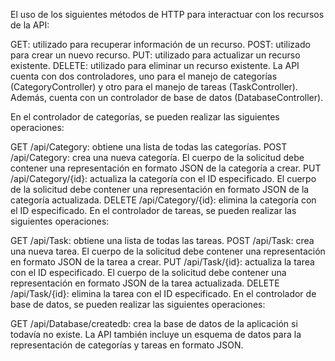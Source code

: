 El uso de los siguientes métodos de HTTP para interactuar con los recursos de la API:

GET: utilizado para recuperar información de un recurso.
POST: utilizado para crear un nuevo recurso.
PUT: utilizado para actualizar un recurso existente.
DELETE: utilizado para eliminar un recurso existente.
La API cuenta con dos controladores, uno para el manejo de categorías (CategoryController) y otro para el manejo de tareas (TaskController). Además, cuenta con un controlador de base de datos (DatabaseController).

En el controlador de categorías, se pueden realizar las siguientes operaciones:

GET /api/Category: obtiene una lista de todas las categorías.
POST /api/Category: crea una nueva categoría. El cuerpo de la solicitud debe contener una representación en formato JSON de la categoría a crear.
PUT /api/Category/{id}: actualiza la categoría con el ID especificado. El cuerpo de la solicitud debe contener una representación en formato JSON de la categoría actualizada.
DELETE /api/Category/{id}: elimina la categoría con el ID especificado.
En el controlador de tareas, se pueden realizar las siguientes operaciones:

GET /api/Task: obtiene una lista de todas las tareas.
POST /api/Task: crea una nueva tarea. El cuerpo de la solicitud debe contener una representación en formato JSON de la tarea a crear.
PUT /api/Task/{id}: actualiza la tarea con el ID especificado. El cuerpo de la solicitud debe contener una representación en formato JSON de la tarea actualizada.
DELETE /api/Task/{id}: elimina la tarea con el ID especificado.
En el controlador de base de datos, se pueden realizar las siguientes operaciones:

GET /api/Database/createdb: crea la base de datos de la aplicación si todavía no existe.
La API también incluye un esquema de datos para la representación de categorías y tareas en formato JSON.
